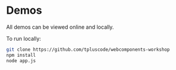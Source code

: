 # Demos

All demos can be viewed online and locally.

To run locally:

``` sh
git clone https://github.com/tpluscode/webcomponents-workshop
npm install
node app.js
```